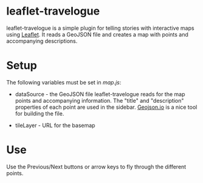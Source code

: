 # leaflet-travelogue

leaflet-travelogue is a simple plugin for telling stories with interactive maps using [Leaflet](http://leafletjs.com/).  It reads a GeoJSON file and creates a map with points and accompanying descriptions.

# Setup

The following variables must be set in *map.js*:

- dataSource - the GeoJSON file leaflet-travelogue reads for the map points and accompanying information.  The "title" and "description" properties of each point are used in the sidebar.  [Geojson.io](http://geojson.io/) is a nice tool for building the file.

- tileLayer - URL for the basemap


# Use

Use the Previous/Next buttons or arrow keys to fly through the different points.
